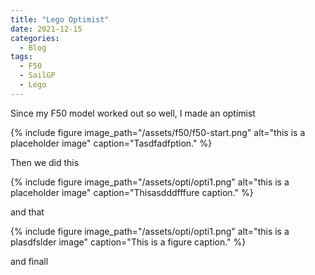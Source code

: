 ```yaml
---
title: "Lego Optimist"
date: 2021-12-15
categories:
  - Blog
tags:
  - F50
  - SailGP
  - Lego
---
```


Since my F50 model worked out so well, I made an optimist

{% include figure image_path="/assets/f50/f50-start.png" alt="this is a placeholder image" caption="Tasdfadfption." %}

Then we did this


{% include figure image_path="/assets/opti/opti1.png" alt="this is a placeholder image" caption="Thisasdddfffure caption." %}

and that

{% include figure image_path="/assets/opti/opti1.png" alt="this is a plasdfslder image" caption="This is a figure caption." %}

and finall
